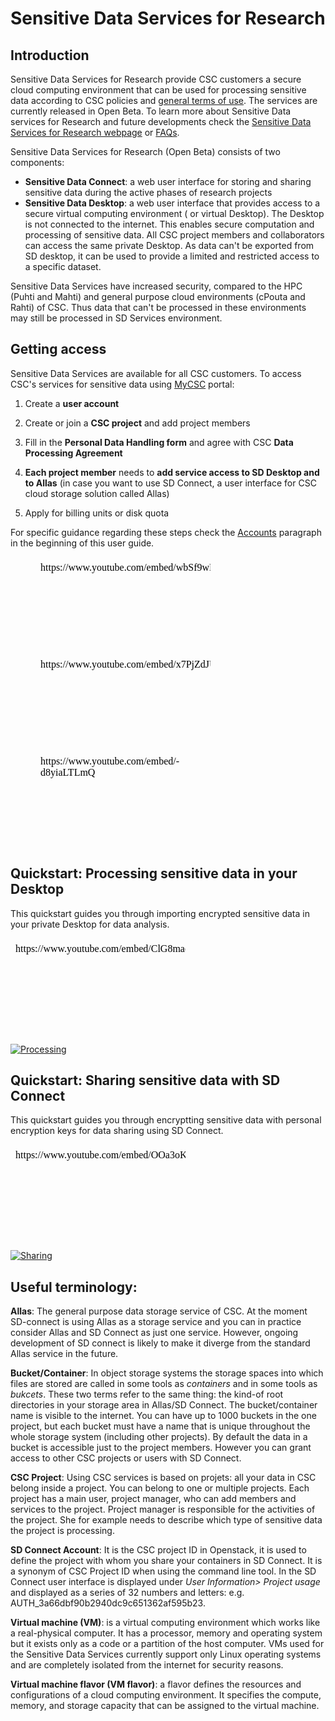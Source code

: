
# Sensitive Data Services for Research


## Introduction

Sensitive Data Services for Research provide CSC customers a secure cloud computing environment that can be used for processing sensitive data according to CSC policies and [general terms of use](https://research.csc.fi/general-terms-of-use). The services are currently released in Open Beta. To learn more about Sensitive Data services for Research and future developments check the [Sensitive Data Services for Research webpage](https://research.csc.fi/sensitive-data) or [FAQs](../sensitive-data/faq_index.md).


Sensitive Data Services for Research (Open Beta) consists of two components:

   * **Sensitive Data Connect**: a web user interface for storing and sharing sensitive data during the active phases of research projects
   * **Sensitive Data Desktop**: a web user interface that provides access to a secure virtual computing environment ( or virtual Desktop). The Desktop is not connected to the internet. This enables secure computation and processing of sensitive data. All CSC project members and collaborators can access the same private Desktop. As data can't be exported from SD desktop, it can be used to provide a limited and restricted access to a specific dataset.  
 
Sensitive Data Services have increased security, compared to the HPC (Puhti and Mahti) and general purpose cloud environments (cPouta and Rahti) of CSC.
Thus data that can't be processed in these environments may still be processed in SD Services environment.



## Getting access

Sensitive Data Services are available for all CSC customers.
To access CSC's services for sensitive data using [MyCSC](https://my.csc.fi) portal:

   1. Create a **user account**

   3. Create or join a **CSC project** and add project members

   4. Fill in the **Personal Data Handling form** and agree with CSC **Data Processing Agreement**
    
   5. **Each project member** needs to **add service access to SD Desktop and to Allas** (in case you want to use SD Connect, a user interface for CSC cloud storage solution called Allas)

   6. Apply for billing units or disk quota

For specific guidance regarding these steps check the [Accounts](../../accounts/index.md) paragraph in the beginning of this user guide.





<figure class="video_container">

<iframe width="280" height="155"srcdoc="https://www.youtube.com/embed/wbSf9wR305A" frameborder="0" allow="accelerometer; autoplay; encrypted-media; gyroscope; picture-in-picture" allowfullscreen></iframe>

 <iframe width="280" height="155" srcdoc="https://www.youtube.com/embed/x7PjZdJUh4c" frameborder="0" allow="accelerometer; autoplay; encrypted-media; gyroscope; picture-in-picture" allowfullscreen></iframe> 

<iframe width="280" height="155" srcdoc="https://www.youtube.com/embed/-d8yiaLTLmQ" frameborder="0" allow="accelerometer; autoplay; encrypted-media; gyroscope; picture-in-picture" allowfullscreen></iframe> 

</figure>




## Quickstart: Processing sensitive data in your Desktop

This quickstart guides you through importing encrypted sensitive data in your private Desktop for data analysis.

<iframe width="280" height="155"srcdoc="https://www.youtube.com/embed/ClG8mae8e3k" frameborder="0" allow="accelerometer; autoplay; encrypted-media; gyroscope; picture-in-picture" allowfullscreen></iframe>


[![Processing](/img/sd-processing-small.png)](/img/sd-processing-big.png)



## Quickstart: Sharing sensitive data with SD Connect

This quickstart guides you through encryptting sensitive data with personal encryption keys for data sharing using SD Connect.


<iframe width="280" height="155"srcdoc="https://www.youtube.com/embed/OOa3oKy5Xs4" frameborder="0" allow="accelerometer; autoplay; encrypted-media; gyroscope; picture-in-picture" allowfullscreen></iframe>

[![Sharing](/img/sd-sharing-small.png)](/img/sd-sharing-big.png)




## Useful terminology:

**Allas**: The general purpose data storage service of CSC. At the moment SD-connect is using Allas as a storage service and you can in practice consider Allas and SD Connect as just one service. However, ongoing development of SD connect is likely to make it diverge from the standard Allas service in the future.

**Bucket/Container**: In object storage systems the storage spaces into which files are stored are called in some tools as _containers_ and in some tools as _bukcets_. These two terms refer to the same thing: the kind-of root directories in your storage area in Allas/SD Connect. The bucket/container name is visible to the internet. You can have up to 1000 buckets in the one project, but each bucket must have a name that is unique throughout the whole storage system (including other projects). By default the data in a bucket is accessible just to the project members. However you can grant access to other CSC projects or users with SD Connect.

**CSC Project**: Using CSC services is based on projets: all your data in CSC belong inside a project. You can belong to one or multiple projects. Each project has a main user, project manager, who can add members and services to the project. Project manager is responsible for the activities of the project. She for example needs to describe which type of sensitive data the project is processing.

**SD Connect Account**: It is the CSC project ID in Openstack, it is used to define the project with whom you share your containers in SD Connect. It is a synonym of CSC Project ID when using the command line tool. In the SD Connect user interface is displayed under *User Information> Project usage* and displayed as a series of  32 numbers and letters: e.g. AUTH_3a66dbf90b2940dc9c651362af595b23.

**Virtual machine (VM)**: is a virtual computing environment which works like a real-physical computer. It has a processor, memory and operating system but it exists only as a code or a partition of the host computer. VMs used for the Sensitive Data Services currently support only Linux operating systems and are completely isolated from the internet for security reasons.

**Virtual machine flavor (VM flavor)**: a flavor defines the resources and configurations of a cloud computing environment. It specifies the compute, memory, and storage capacity that can be assigned to the virtual machine.

